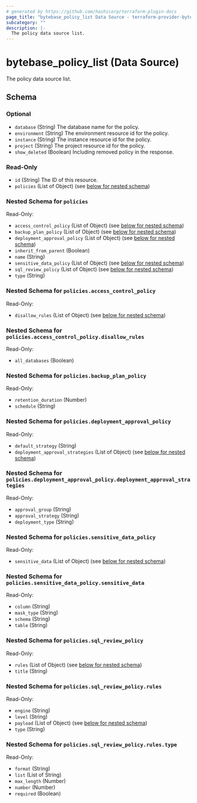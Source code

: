 ```yaml
---
# generated by https://github.com/hashicorp/terraform-plugin-docs
page_title: "bytebase_policy_list Data Source - terraform-provider-bytebase"
subcategory: ""
description: |-
  The policy data source list.
---
```


# bytebase_policy_list (Data Source)

The policy data source list.



<!-- schema generated by tfplugindocs -->
## Schema

### Optional

- `database` (String) The database name for the policy.
- `environment` (String) The environment resource id for the policy.
- `instance` (String) The instance resource id for the policy.
- `project` (String) The project resource id for the policy.
- `show_deleted` (Boolean) Including removed policy in the response.

### Read-Only

- `id` (String) The ID of this resource.
- `policies` (List of Object) (see [below for nested schema](#nestedatt--policies))

<a id="nestedatt--policies"></a>
### Nested Schema for `policies`

Read-Only:

- `access_control_policy` (List of Object) (see [below for nested schema](#nestedobjatt--policies--access_control_policy))
- `backup_plan_policy` (List of Object) (see [below for nested schema](#nestedobjatt--policies--backup_plan_policy))
- `deployment_approval_policy` (List of Object) (see [below for nested schema](#nestedobjatt--policies--deployment_approval_policy))
- `inherit_from_parent` (Boolean)
- `name` (String)
- `sensitive_data_policy` (List of Object) (see [below for nested schema](#nestedobjatt--policies--sensitive_data_policy))
- `sql_review_policy` (List of Object) (see [below for nested schema](#nestedobjatt--policies--sql_review_policy))
- `type` (String)

<a id="nestedobjatt--policies--access_control_policy"></a>
### Nested Schema for `policies.access_control_policy`

Read-Only:

- `disallow_rules` (List of Object) (see [below for nested schema](#nestedobjatt--policies--access_control_policy--disallow_rules))

<a id="nestedobjatt--policies--access_control_policy--disallow_rules"></a>
### Nested Schema for `policies.access_control_policy.disallow_rules`

Read-Only:

- `all_databases` (Boolean)



<a id="nestedobjatt--policies--backup_plan_policy"></a>
### Nested Schema for `policies.backup_plan_policy`

Read-Only:

- `retention_duration` (Number)
- `schedule` (String)


<a id="nestedobjatt--policies--deployment_approval_policy"></a>
### Nested Schema for `policies.deployment_approval_policy`

Read-Only:

- `default_strategy` (String)
- `deployment_approval_strategies` (List of Object) (see [below for nested schema](#nestedobjatt--policies--deployment_approval_policy--deployment_approval_strategies))

<a id="nestedobjatt--policies--deployment_approval_policy--deployment_approval_strategies"></a>
### Nested Schema for `policies.deployment_approval_policy.deployment_approval_strategies`

Read-Only:

- `approval_group` (String)
- `approval_strategy` (String)
- `deployment_type` (String)



<a id="nestedobjatt--policies--sensitive_data_policy"></a>
### Nested Schema for `policies.sensitive_data_policy`

Read-Only:

- `sensitive_data` (List of Object) (see [below for nested schema](#nestedobjatt--policies--sensitive_data_policy--sensitive_data))

<a id="nestedobjatt--policies--sensitive_data_policy--sensitive_data"></a>
### Nested Schema for `policies.sensitive_data_policy.sensitive_data`

Read-Only:

- `column` (String)
- `mask_type` (String)
- `schema` (String)
- `table` (String)



<a id="nestedobjatt--policies--sql_review_policy"></a>
### Nested Schema for `policies.sql_review_policy`

Read-Only:

- `rules` (List of Object) (see [below for nested schema](#nestedobjatt--policies--sql_review_policy--rules))
- `title` (String)

<a id="nestedobjatt--policies--sql_review_policy--rules"></a>
### Nested Schema for `policies.sql_review_policy.rules`

Read-Only:

- `engine` (String)
- `level` (String)
- `payload` (List of Object) (see [below for nested schema](#nestedobjatt--policies--sql_review_policy--rules--payload))
- `type` (String)

<a id="nestedobjatt--policies--sql_review_policy--rules--payload"></a>
### Nested Schema for `policies.sql_review_policy.rules.type`

Read-Only:

- `format` (String)
- `list` (List of String)
- `max_length` (Number)
- `number` (Number)
- `required` (Boolean)


